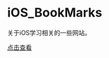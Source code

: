 iOS_BookMarks
=============

关于iOS学习相关的一些网站。

[点击查看](https://github.com/6david9/iOS_BookMarks/blob/master/index.md)
